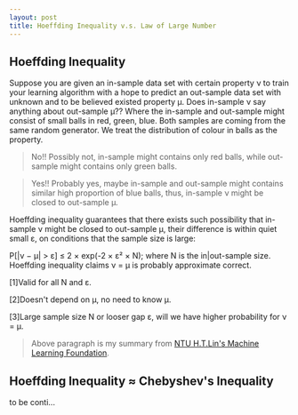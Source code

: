 ```yaml
---
layout: post
title: Hoeffding Inequality v.s. Law of Large Number
---
```


## Hoeffding Inequality

Suppose you are given an in-sample data set with certain property &nu; to train your learning algorithm with a hope to predict an out-sample data set with unknown and to be believed existed property &mu;.
Does in-sample &nu; say anything about out-sample &mu;??  Where the in-sample and out-sample might consist of small balls in red, green, blue.  Both samples are coming from the same random generator.
We treat the distribution of colour in balls as the property. 

> No!!  Possibly not, in-sample might contains only red balls, while out-sample might contains only green balls.  

> Yes!!  Probably yes, maybe in-sample and out-sample might contains similar high proportion of blue balls, thus, in-sample &nu; might be closed to out-sample &mu;.  

Hoeffding inequality guarantees that there exists such possibility that in-sample &nu; might be closed to out-sample &mu;, their difference is within quiet small &epsilon;, on conditions that the sample 
size is large:

<p class="message">
P[|&nu; &minus; &mu;| &gt; &epsilon;] &le; 2 &times; exp(-2 &times; &epsilon;&sup2; &times; N); where N is the in|out-sample size.
Hoeffding inequality claims &nu; &equals; &mu; is probably approximate correct.
</p>

[1]Valid for all N and &epsilon;.  

[2]Doesn&#39;t depend on &mu;, no need to know &mu;.  

[3]Large sample size N or looser gap &epsilon;, will we have higher probability for &nu; &equals; &mu;.  

> Above paragraph is my summary from [NTU H.T.Lin's Machine Learning Foundation](https://zh-tw.coursera.org/learn/ntumlone-mathematicalfoundations).

## Hoeffding Inequality &asymp; Chebyshev&#39;s Inequality

to be conti...